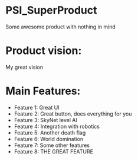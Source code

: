 # PSI_SuperProduct
Some awesome product with nothing in mind

# Product vision:
My great vision

# Main Features:
- Feature 1: Great UI
- Feature 2: Great button, does everything for you
- Feature 3: SkyNet level AI
- Feature 4: Integration with robotics
- Feature 5: Another death flag
- Feature 6: World domination
- Feature 7: Some other features
- Feature 8: THE GREAT FEATURE